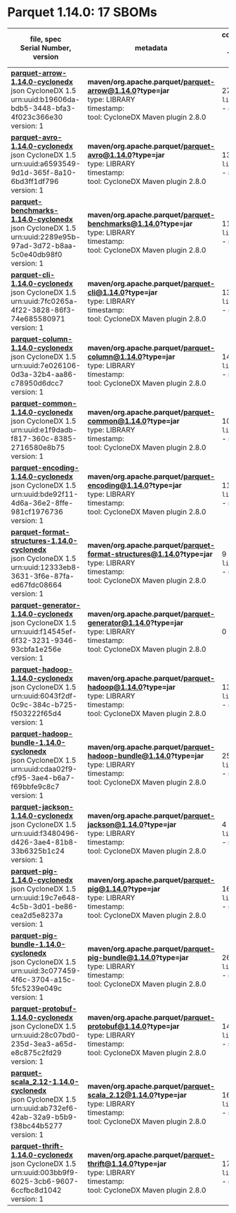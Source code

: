 Parquet 1.14.0: 17 SBOMs
=======

| file, spec<br>Serial Number, version| metadata | components<br>by type<br>- libs purl types |
| ----------------------------------- | -------- | ------------------------------------------ |
| **[parquet-arrow-1.14.0-cyclonedx](maven/org.apache.parquet/parquet-arrow/1.14.0/parquet-arrow-1.14.0-cyclonedx.json)**<br>json CycloneDX 1.5<br>urn:uuid:b19606da-bdb5-3448-bfa3-4f023c366e30<br>version: 1 | **maven/org.apache.parquet/parquet-arrow@1.14.0?type=jar**<br>type: LIBRARY<br>timestamp: <br>tool: CycloneDX Maven plugin 2.8.0 | 27<br>`library`: 27 <br>- `maven`: 27  |
| **[parquet-avro-1.14.0-cyclonedx](maven/org.apache.parquet/parquet-avro/1.14.0/parquet-avro-1.14.0-cyclonedx.json)**<br>json CycloneDX 1.5<br>urn:uuid:a6593549-9d1d-365f-8a10-6bd3ff1df796<br>version: 1 | **maven/org.apache.parquet/parquet-avro@1.14.0?type=jar**<br>type: LIBRARY<br>timestamp: <br>tool: CycloneDX Maven plugin 2.8.0 | 135<br>`library`: 135 <br>- `maven`: 135  |
| **[parquet-benchmarks-1.14.0-cyclonedx](maven/org.apache.parquet/parquet-benchmarks/1.14.0/parquet-benchmarks-1.14.0-cyclonedx.json)**<br>json CycloneDX 1.5<br>urn:uuid:2289e95b-97ad-3d72-b8aa-5c0e40db98f0<br>version: 1 | **maven/org.apache.parquet/parquet-benchmarks@1.14.0?type=jar**<br>type: LIBRARY<br>timestamp: <br>tool: CycloneDX Maven plugin 2.8.0 | 118<br>`library`: 118 <br>- `maven`: 118  |
| **[parquet-cli-1.14.0-cyclonedx](maven/org.apache.parquet/parquet-cli/1.14.0/parquet-cli-1.14.0-cyclonedx.json)**<br>json CycloneDX 1.5<br>urn:uuid:7fc0265a-4f22-3828-86f3-74e685580971<br>version: 1 | **maven/org.apache.parquet/parquet-cli@1.14.0?type=jar**<br>type: LIBRARY<br>timestamp: <br>tool: CycloneDX Maven plugin 2.8.0 | 135<br>`library`: 135 <br>- `maven`: 135  |
| **[parquet-column-1.14.0-cyclonedx](maven/org.apache.parquet/parquet-column/1.14.0/parquet-column-1.14.0-cyclonedx.json)**<br>json CycloneDX 1.5<br>urn:uuid:7e026106-0d3a-32b4-aa86-c78950d6dcc7<br>version: 1 | **maven/org.apache.parquet/parquet-column@1.14.0?type=jar**<br>type: LIBRARY<br>timestamp: <br>tool: CycloneDX Maven plugin 2.8.0 | 14<br>`library`: 14 <br>- `maven`: 14  |
| **[parquet-common-1.14.0-cyclonedx](maven/org.apache.parquet/parquet-common/1.14.0/parquet-common-1.14.0-cyclonedx.json)**<br>json CycloneDX 1.5<br>urn:uuid:e1f9dadb-f817-360c-8385-2716580e8b75<br>version: 1 | **maven/org.apache.parquet/parquet-common@1.14.0?type=jar**<br>type: LIBRARY<br>timestamp: <br>tool: CycloneDX Maven plugin 2.8.0 | 10<br>`library`: 10 <br>- `maven`: 10  |
| **[parquet-encoding-1.14.0-cyclonedx](maven/org.apache.parquet/parquet-encoding/1.14.0/parquet-encoding-1.14.0-cyclonedx.json)**<br>json CycloneDX 1.5<br>urn:uuid:bde92f11-4d6a-36e2-8ffe-981cf1976736<br>version: 1 | **maven/org.apache.parquet/parquet-encoding@1.14.0?type=jar**<br>type: LIBRARY<br>timestamp: <br>tool: CycloneDX Maven plugin 2.8.0 | 11<br>`library`: 11 <br>- `maven`: 11  |
| **[parquet-format-structures-1.14.0-cyclonedx](maven/org.apache.parquet/parquet-format-structures/1.14.0/parquet-format-structures-1.14.0-cyclonedx.json)**<br>json CycloneDX 1.5<br>urn:uuid:12333eb8-3631-3f6e-87fa-ed67fdc08664<br>version: 1 | **maven/org.apache.parquet/parquet-format-structures@1.14.0?type=jar**<br>type: LIBRARY<br>timestamp: <br>tool: CycloneDX Maven plugin 2.8.0 | 9<br>`library`: 9 <br>- `maven`: 9  |
| **[parquet-generator-1.14.0-cyclonedx](maven/org.apache.parquet/parquet-generator/1.14.0/parquet-generator-1.14.0-cyclonedx.json)**<br>json CycloneDX 1.5<br>urn:uuid:f14545ef-6f32-3231-9346-93cbfa1e256e<br>version: 1 | **maven/org.apache.parquet/parquet-generator@1.14.0?type=jar**<br>type: LIBRARY<br>timestamp: <br>tool: CycloneDX Maven plugin 2.8.0 | 0 |
| **[parquet-hadoop-1.14.0-cyclonedx](maven/org.apache.parquet/parquet-hadoop/1.14.0/parquet-hadoop-1.14.0-cyclonedx.json)**<br>json CycloneDX 1.5<br>urn:uuid:6043f2df-0c9c-384c-b725-f503222f65d4<br>version: 1 | **maven/org.apache.parquet/parquet-hadoop@1.14.0?type=jar**<br>type: LIBRARY<br>timestamp: <br>tool: CycloneDX Maven plugin 2.8.0 | 137<br>`library`: 137 <br>- `maven`: 137  |
| **[parquet-hadoop-bundle-1.14.0-cyclonedx](maven/org.apache.parquet/parquet-hadoop-bundle/1.14.0/parquet-hadoop-bundle-1.14.0-cyclonedx.json)**<br>json CycloneDX 1.5<br>urn:uuid:cdaa02f9-cf95-3ae4-b6a7-f69bbfe9c8c7<br>version: 1 | **maven/org.apache.parquet/parquet-hadoop-bundle@1.14.0?type=jar**<br>type: LIBRARY<br>timestamp: <br>tool: CycloneDX Maven plugin 2.8.0 | 25<br>`library`: 25 <br>- `maven`: 25  |
| **[parquet-jackson-1.14.0-cyclonedx](maven/org.apache.parquet/parquet-jackson/1.14.0/parquet-jackson-1.14.0-cyclonedx.json)**<br>json CycloneDX 1.5<br>urn:uuid:f3480496-d426-3ae4-81b8-33b6325b1c24<br>version: 1 | **maven/org.apache.parquet/parquet-jackson@1.14.0?type=jar**<br>type: LIBRARY<br>timestamp: <br>tool: CycloneDX Maven plugin 2.8.0 | 4<br>`library`: 4 <br>- `maven`: 4  |
| **[parquet-pig-1.14.0-cyclonedx](maven/org.apache.parquet/parquet-pig/1.14.0/parquet-pig-1.14.0-cyclonedx.json)**<br>json CycloneDX 1.5<br>urn:uuid:19c7e648-4c5b-3d01-be86-cea2d5e8237a<br>version: 1 | **maven/org.apache.parquet/parquet-pig@1.14.0?type=jar**<br>type: LIBRARY<br>timestamp: <br>tool: CycloneDX Maven plugin 2.8.0 | 165<br>`library`: 165 <br>- `maven`: 165  |
| **[parquet-pig-bundle-1.14.0-cyclonedx](maven/org.apache.parquet/parquet-pig-bundle/1.14.0/parquet-pig-bundle-1.14.0-cyclonedx.json)**<br>json CycloneDX 1.5<br>urn:uuid:3c077459-4f6c-3704-a15c-5fc5239e049c<br>version: 1 | **maven/org.apache.parquet/parquet-pig-bundle@1.14.0?type=jar**<br>type: LIBRARY<br>timestamp: <br>tool: CycloneDX Maven plugin 2.8.0 | 26<br>`library`: 26 <br>- `maven`: 26  |
| **[parquet-protobuf-1.14.0-cyclonedx](maven/org.apache.parquet/parquet-protobuf/1.14.0/parquet-protobuf-1.14.0-cyclonedx.json)**<br>json CycloneDX 1.5<br>urn:uuid:28c07bd0-235d-3ea3-a65d-e8c875c2fd29<br>version: 1 | **maven/org.apache.parquet/parquet-protobuf@1.14.0?type=jar**<br>type: LIBRARY<br>timestamp: <br>tool: CycloneDX Maven plugin 2.8.0 | 144<br>`library`: 144 <br>- `maven`: 144  |
| **[parquet-scala_2.12-1.14.0-cyclonedx](maven/org.apache.parquet/parquet-scala_2.12/1.14.0/parquet-scala_2.12-1.14.0-cyclonedx.json)**<br>json CycloneDX 1.5<br>urn:uuid:ab732ef6-42ab-32a9-b5b9-f38bc44b5277<br>version: 1 | **maven/org.apache.parquet/parquet-scala_2.12@1.14.0?type=jar**<br>type: LIBRARY<br>timestamp: <br>tool: CycloneDX Maven plugin 2.8.0 | 16<br>`library`: 16 <br>- `maven`: 16  |
| **[parquet-thrift-1.14.0-cyclonedx](maven/org.apache.parquet/parquet-thrift/1.14.0/parquet-thrift-1.14.0-cyclonedx.json)**<br>json CycloneDX 1.5<br>urn:uuid:003bb9f9-6025-3cb6-9607-6ccfbc8d1042<br>version: 1 | **maven/org.apache.parquet/parquet-thrift@1.14.0?type=jar**<br>type: LIBRARY<br>timestamp: <br>tool: CycloneDX Maven plugin 2.8.0 | 171<br>`library`: 171 <br>- `maven`: 171  |
